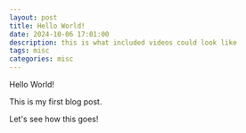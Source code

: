 ```yaml
---
layout: post
title: Hello World!
date: 2024-10-06 17:01:00
description: this is what included videos could look like
tags: misc
categories: misc
---
```


Hello World!

This is my first blog post.

Let's see how this goes!

